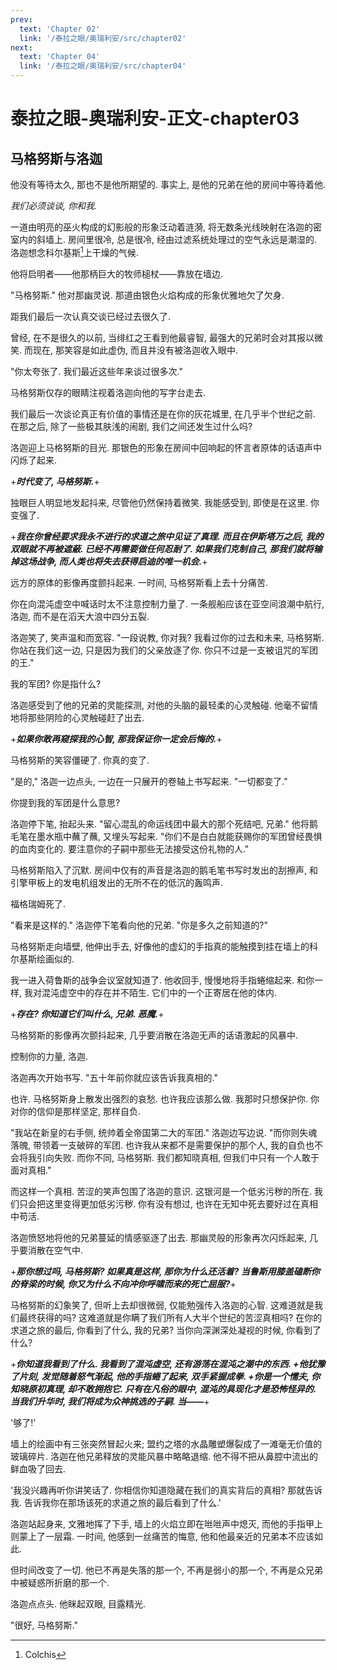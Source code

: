 ```yaml
---
prev:
  text: 'Chapter 02'
  link: '/泰拉之眼/奥瑞利安/src/chapter02'
next:
  text: 'Chapter 04'
  link: '/泰拉之眼/奥瑞利安/src/chapter04'
---
```


# 泰拉之眼-奥瑞利安-正文-chapter03

## 马格努斯与洛迦

他没有等待太久, 那也不是他所期望的. 事实上, 是他的兄弟在他的房间中等待着他.

*我们必须谈谈, 你和我.*

一道由明亮的巫火构成的幻影般的形象泛动着涟漪, 将无数条光线映射在洛迦的密室内的斜墙上. 房间里很冷, 总是很冷, 经由过滤系统处理过的空气永远是潮湿的. 洛迦想念科尔基斯[^1]上干燥的气候.

他将启明者——他那柄巨大的牧师槌杖——靠放在墙边.

"马格努斯." 他对那幽灵说. 那道由银色火焰构成的形象优雅地欠了欠身.

距我们最后一次认真交谈已经过去很久了.

曾经, 在不是很久的以前, 当绯红之王看到他最睿智, 最强大的兄弟时会对其报以微笑. 而现在, 那笑容是如此虚伪, 而且并没有被洛迦收入眼中.

"你太夸张了. 我们最近这些年来谈过很多次."

马格努斯仅存的眼睛注视着洛迦向他的写字台走去.

我们最后一次谈论真正有价值的事情还是在你的灰花城里, 在几乎半个世纪之前. 在那之后, 除了一些极其肤浅的闹剧, 我们之间还发生过什么吗?

洛迦迎上马格努斯的目光. 那银色的形象在房间中回响起的怀言者原体的话语声中闪烁了起来.

+***时代变了, 马格努斯.***+

独眼巨人明显地发起抖来, 尽管他仍然保持着微笑. 我能感受到, 即使是在这里. 你变强了.

+***我在你曾经要求我永不进行的求道之旅中见证了真理. 而且在伊斯塔万之后, 我的双眼就不再被遮蔽. 已经不再需要做任何忍耐了. 如果我们克制自己, 那我们就将输掉这场战争, 而人类也将失去获得启迪的唯一机会.***+

远方的原体的影像再度颤抖起来. 一时间, 马格努斯看上去十分痛苦.

你在向混沌虚空中喊话时太不注意控制力量了. 一条舰船应该在亚空间浪潮中航行, 洛迦, 而不是在滔天大浪中四分五裂.

洛迦笑了, 笑声温和而宽容. "一段说教, 你对我? 我看过你的过去和未来, 马格努斯. 你站在我们这一边, 只是因为我们的父亲放逐了你. 你只不过是一支被诅咒的军团的王."

我的军团? 你是指什么?

洛迦感受到了他的兄弟的灵能探测, 对他的头脑的最轻柔的心灵触碰. 他毫不留情地将那些阴险的心灵触碰赶了出去.

+***如果你敢再窥探我的心智, 那我保证你一定会后悔的.***+

马格努斯的笑容僵硬了. 你真的变了.

"是的," 洛迦一边点头, 一边在一只展开的卷轴上书写起来. "一切都变了."

你提到我的军团是什么意思?

洛迦停下笔, 抬起头来. "留心混乱的命运线团中最大的那个死结吧, 兄弟." 他将鹅毛笔在墨水瓶中蘸了蘸, 又埋头写起来. "你们不是白白就能获赐你的军团曾经畏惧的血肉变化的. 要注意你的子嗣中那些无法接受这份礼物的人."

马格努斯陷入了沉默. 房间中仅有的声音是洛迦的鹅毛笔书写时发出的刮擦声, 和引擎甲板上的发电机组发出的无所不在的低沉的轰鸣声.

福格瑞姆死了.

"看来是这样的." 洛迦停下笔看向他的兄弟. "你是多久之前知道的?"

马格努斯走向墙壁, 他伸出手去, 好像他的虚幻的手指真的能触摸到挂在墙上的科尔基斯绘画似的.

我一进入荷鲁斯的战争会议室就知道了. 他收回手, 慢慢地将手指蜷缩起来. 和你一样, 我对混沌虚空中的存在并不陌生. 它们中的一个正寄居在他的体内.

+***存在? 你知道它们叫什么, 兄弟. 恶魔.***+

马格努斯的影像再次颤抖起来, 几乎要消散在洛迦无声的话语激起的风暴中.

控制你的力量, 洛迦.

洛迦再次开始书写. "五十年前你就应该告诉我真相的."

也许. 马格努斯身上散发出强烈的哀愁. 也许我应该那么做. 我那时只想保护你. 你对你的信仰是那样坚定, 那样自负.

"我站在新皇的右手侧, 统帅着全帝国第二大的军团." 洛迦边写边说. "而你则失魂落魄, 带领着一支破碎的军团. 也许我从来都不是需要保护的那个人, 我的自负也不会将我引向失败. 而你不同, 马格努斯. 我们都知晓真相, 但我们中只有一个人敢于面对真相."

而这样一个真相. 苦涩的笑声包围了洛迦的意识. 这银河是一个低劣污秽的所在. 我们只会把这里变得更加低劣污秽. 你有没有想过, 也许在无知中死去要好过在真相中苟活.

洛迦愤怒地将他的兄弟蔓延的情感驱逐了出去. 那幽灵般的形象再次闪烁起来, 几乎要消散在空气中.

+***那你想过吗, 马格努斯? 如果真是这样, 那你为什么还活着? 当鲁斯用膝盖磕断你的脊梁的时候, 你又为什么不向冲你呼啸而来的死亡屈服?***+

马格努斯的幻象笑了, 但听上去却很微弱, 仅能勉强传入洛迦的心智. 这难道就是我们最终获得的吗? 这难道就是你瞒了我们所有人大半个世纪的苦涩真相吗? 在你的求道之旅的最后, 你看到了什么, 我的兄弟? 当你向深渊深处凝视的时候, 你看到了什么?

+***你知道我看到了什么. 我看到了混沌虚空, 还有游荡在混沌之潮中的东西. +他犹豫了片刻, 发觉随着怒气渐起, 他的手指蜷了起来, 双手紧握成拳. +你是一个懦夫, 你知晓原初真理, 却不敢拥抱它. 只有在凡俗的眼中, 混沌的具现化才是恐怖怪异的. 当我们升华时, 我们将成为众神挑选的子嗣. 当——***+

'够了!'

墙上的绘画中有三张突然冒起火来; 盟约之塔的水晶雕塑爆裂成了一滩毫无价值的玻璃碎片. 洛迦在他兄弟释放的灵能风暴中略略退缩. 他不得不把从鼻腔中流出的鲜血吸了回去.

'我没兴趣再听你讲笑话了. 你相信你知道隐藏在我们的真实背后的真相? 那就告诉我. 告诉我你在那场该死的求道之旅的最后看到了什么.'

洛迦站起身来, 文雅地挥了下手, 墙上的火焰立即在咝咝声中熄灭, 而他的手指甲上则蒙上了一层霜. 一时间, 他感到一丝痛苦的悔意, 他和他最亲近的兄弟本不应该如此.

但时间改变了一切. 他已不再是失落的那一个, 不再是弱小的那一个, 不再是众兄弟中被疑惑所折磨的那一个.

洛迦点点头. 他眯起双眼, 目露精光.

"很好, 马格努斯."

[^1]: Colchis
